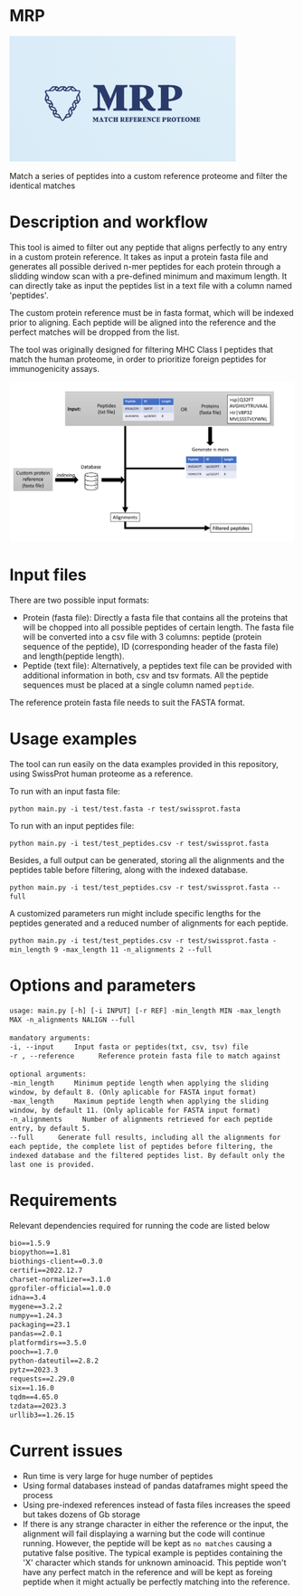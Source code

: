 # MRP

<img src="img/logo.png" width="400">

Match a series of peptides into a custom reference proteome and filter the identical matches

# Description and workflow

This tool is aimed to filter out any peptide that aligns perfectly to any entry in a custom protein reference. It takes as input a protein fasta file and generates all possible derived n-mer peptides for each protein through a slidding window scan with a pre-defined minimum and maximum length. It can directly take as input the peptides list in a text file with a column named 'peptides'. 

The custom protein reference must be in fasta format, which will be indexed prior to aligning. Each peptide will be aligned into the reference and the perfect matches will be dropped from the list. 

The tool was originally designed for filtering MHC Class I peptides that match the human proteome, in order to prioritize foreign peptides for immunogenicity assays. 

<img src="img/flow_diagram.png" width="800"> 

# Input files

There are two possible input formats:
  - Protein (fasta file): Directly a fasta file that contains all the proteins that will be chopped into all possible peptides of certain length. The fasta file will be converted into a csv file with 3 columns: peptide (protein sequence of the peptide), ID (corresponding header of the fasta file) and length(peptide length).
  - Peptide (text file): Alternatively, a peptides text file can be provided with additional information in both, csv and tsv formats. All the peptide sequences must be placed at a single column named `peptide`.
 
The reference protein fasta file needs to suit the FASTA format. 
 
# Usage examples
 
The tool can run easily on the data examples provided in this repository, using SwissProt human proteome as a reference.
 
To run with an input fasta file:
```
python main.py -i test/test.fasta -r test/swissprot.fasta
```

To run with an input peptides file:
```
python main.py -i test/test_peptides.csv -r test/swissprot.fasta
``` 

Besides, a full output can be generated, storing all the alignments and the peptides table before filtering, along with the indexed database.

```
python main.py -i test/test_peptides.csv -r test/swissprot.fasta --full
``` 

A customized parameters run might include specific lengths for the peptides generated and a reduced number of alignments for each peptide.
```
python main.py -i test/test_peptides.csv -r test/swissprot.fasta -min_length 9 -max_length 11 -n_alignments 2 --full
``` 

# Options and parameters

```
usage: main.py [-h] [-i INPUT] [-r REF] -min_length MIN -max_length MAX -n_alignments NALIGN --full 

mandatory arguments:
-i, --input     Input fasta or peptides(txt, csv, tsv) file
-r , --reference      Reference protein fasta file to match against

optional arguments:
-min_length     Minimum peptide length when applying the sliding window, by default 8. (Only aplicable for FASTA input format)
-max_length     Maximum peptide length when applying the sliding window, by default 11. (Only aplicable for FASTA input format)
-n_alignments     Number of alignments retrieved for each peptide entry, by default 5.
--full      Generate full results, including all the alignments for each peptide, the complete list of peptides before filtering, the indexed database and the filtered peptides list. By default only the last one is provided.
```

# Requirements 

Relevant dependencies required for running the code are listed below

```
bio==1.5.9
biopython==1.81
biothings-client==0.3.0
certifi==2022.12.7
charset-normalizer==3.1.0
gprofiler-official==1.0.0
idna==3.4
mygene==3.2.2
numpy==1.24.3
packaging==23.1
pandas==2.0.1
platformdirs==3.5.0
pooch==1.7.0
python-dateutil==2.8.2
pytz==2023.3
requests==2.29.0
six==1.16.0
tqdm==4.65.0
tzdata==2023.3
urllib3==1.26.15
```

# Current issues

- Run time is very large for huge number of peptides
- Using formal databases instead of pandas dataframes might speed the process
- Using pre-indexed references instead of fasta files increases the speed but takes dozens of Gb storage
- If there is any strange character in either the reference or the input, the alignment will fail displaying a warning but the code will continue running. However, the peptide will be kept as `no matches` causing a putative false positive. The typical example is peptides containing the 'X' character which stands for unknown aminoacid. This peptide won't have any perfect match in the reference and will be kept as foreing peptide when it might actually be perfectly matching into the reference. 
